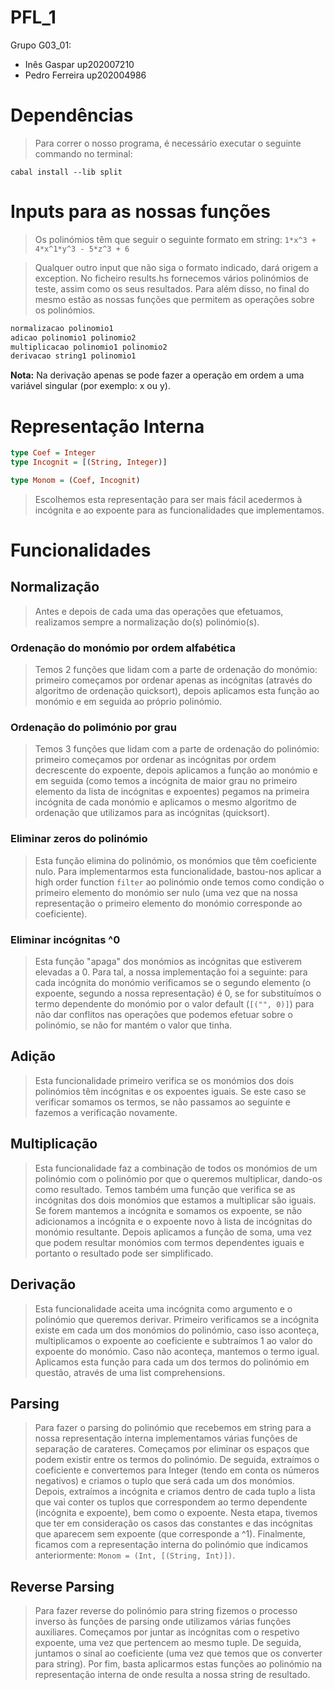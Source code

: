 # PFL_1

Grupo G03_01:

* Inês Gaspar up202007210
* Pedro Ferreira up202004986

# Dependências

> Para correr o nosso programa, é necessário executar o seguinte commando no terminal:
```
cabal install --lib split
```

# Inputs para as nossas funções
> Os polinómios têm que seguir o seguinte formato em string:
`1*x^3 + 4*x^1*y^3 - 5*z^3 + 6`

> Qualquer outro input que não siga o formato indicado, dará origem a exception.
> No ficheiro results.hs fornecemos vários polinómios de teste, assim como os seus resultados. Para além disso, no final do mesmo estão as nossas funções que permitem as operações sobre os polinómios.

```haskell
normalizacao polinomio1
adicao polinomio1 polinomio2
multiplicacao polinomio1 polinomio2
derivacao string1 polinomio1
```
**Nota:** Na derivação apenas se pode fazer a operação em ordem a uma variável singular (por exemplo: x ou y).

# Representação Interna
```haskell
type Coef = Integer
type Incognit = [(String, Integer)]

type Monom = (Coef, Incognit)
```
> Escolhemos esta representação para ser mais fácil acedermos à incógnita e ao expoente para as funcionalidades que implementamos.

# Funcionalidades
## Normalização
> Antes e depois de cada uma das operações que efetuamos, realizamos sempre a normalização do(s) polinómio(s).

### Ordenação do monómio por ordem alfabética
> Temos 2 funções que lidam com a parte de ordenação do monómio: primeiro começamos por ordenar apenas as incógnitas (através do algoritmo de ordenação quicksort), depois aplicamos esta função ao monómio e em seguida ao próprio polinómio.

### Ordenação do polimónio por grau
> Temos 3 funções que lidam com a parte de ordenação do polinómio: primeiro começamos por ordenar as incógnitas por ordem decrescente do expoente, depois aplicamos a função ao monómio e em seguida (como temos a incógnita de maior grau no primeiro elemento da lista de incógnitas e expoentes) pegamos na primeira incógnita de cada monómio e aplicamos o mesmo algoritmo de ordenação que utilizamos para as incógnitas (quicksort).

### Eliminar zeros do polinómio
> Esta função elimina do polinómio, os monómios que têm coeficiente nulo. Para implementarmos esta funcionalidade, bastou-nos aplicar a high order function `filter` ao polinómio onde temos como condição o primeiro elemento do monómio ser nulo (uma vez que na nossa representação o primeiro elemento do monómio corresponde ao coeficiente). 

### Eliminar incógnitas ^0
> Esta função "apaga" dos monómios as incógnitas que estiverem elevadas a 0. Para tal, a nossa implementação foi a seguinte: para cada incógnita do monómio verificamos se o segundo elemento (o expoente, segundo a nossa representação) é 0, se for substituímos o termo dependente do monómio por o valor default (`[("", 0)]`) para não dar conflitos nas operações que podemos efetuar sobre o polinómio, se não for mantém o valor que tinha.

## Adição
> Esta funcionalidade primeiro verifica se os monómios dos dois polinómios têm incógnitas e os expoentes iguais.
> Se este caso se verificar somamos os termos, se não passamos ao seguinte e fazemos a verificação novamente.

## Multiplicação
> Esta funcionalidade faz a combinação de todos os monómios de um polinómio com o polinómio por que o queremos multiplicar, dando-os como resultado.
> Temos também uma função que verifica se as incógnitas dos dois monómios que estamos a multiplicar são iguais. Se forem mantemos a incógnita e somamos os expoente, se não adicionamos a incógnita e o expoente novo à lista de incógnitas do monómio resultante.
> Depois aplicamos a função de soma, uma vez que podem resultar monómios com termos dependentes iguais e portanto o resultado pode ser simplificado.

## Derivação
> Esta funcionalidade aceita uma incógnita como argumento e o polinómio que queremos derivar.
> Primeiro verificamos se a incógnita existe em cada um dos monómios do polinómio, caso isso aconteça, multiplicamos o expoente ao coeficiente e subtraímos 1 ao valor do expoente do monómio. Caso não aconteça, mantemos o termo igual.
> Aplicamos esta função para cada um dos termos do polinómio em questão, através de uma list comprehensions.

## Parsing
> Para fazer o parsing do polinómio que recebemos em string para a nossa representação interna implementamos várias funções de separação de carateres.
> Começamos por eliminar os espaços que podem existir entre os termos do polinómio.
> De seguida, extraímos o coeficiente e convertemos para Integer (tendo em conta os números negativos) e criamos o tuplo que será cada um dos monómios.
> Depois, extraímos a incógnita e criamos dentro de cada tuplo a lista que vai conter os tuplos que correspondem ao termo dependente (incógnita e expoente), bem como o expoente. Nesta etapa, tivemos que ter em consideração os casos das constantes e das incógnitas que aparecem sem expoente (que corresponde a ^1).
> Finalmente, ficamos com a representação interna do polinómio que indicamos anteriormente: `Monom = (Int, [(String, Int)])`.

## Reverse Parsing
> Para fazer reverse do polinómio para string fizemos o processo inverso às funções de parsing onde utilizamos várias funções auxiliares.
> Começamos por juntar as incógnitas com o respetivo expoente, uma vez que pertencem ao mesmo tuple.
> De seguida, juntamos o sinal ao coeficiente (uma vez que temos que os converter para string).
> Por fim, basta aplicarmos estas funções ao polinómio na representação interna de onde resulta a nossa string de resultado.